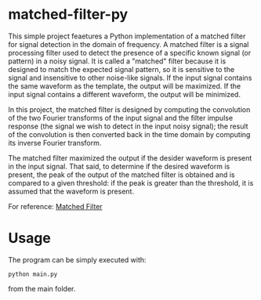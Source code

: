 # matched-filter-py

This simple project feaetures a Python implementation of a matched filter for signal detection in the domain of frequency.
A matched filter is a signal processing filter used to detect the presence of a specific known signal (or pattern) in a noisy signal. It is called a "matched" filter because it is designed to match the expected signal pattern, so it is sensitive to the signal and insensitive to other noise-like signals. If the input signal contains the same waveform as the template, the output will be maximized. If the input signal contains a different waveform, the output will be minimized.

In this project, the matched filter is designed by computing the convolution of the two Fourier transforms of the input signal and the filter impulse response (the signal we wish to detect in the input noisy signal); the result of the convolution is then converted back in the time domain by computing its  inverse Fourier transform.

The matched filter maximized the output if the desider waveform is present in the input signal. That said, to determine if the desired waveform is present, the peak of the output of the matched filter is obtained and is compared to a given threshold: if the peak is greater than the threshold, it is assumed that the waveform is present.

For reference: [Matched Filter](https://en.wikipedia.org/wiki/Matched_filter)

# Usage
The program can be simply executed with:
```
python main.py
```
from the main folder.
